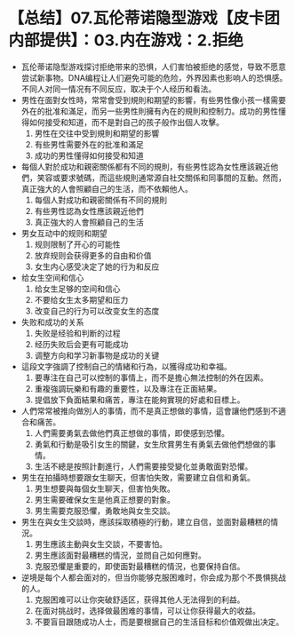 # 【总结】07.瓦伦蒂诺隐型游戏【皮卡团内部提供】：03.内在游戏：2.拒绝

-   瓦伦蒂诺隐型游戏探讨拒绝带来的恐惧，人们害怕被拒绝的感觉，导致不愿意尝试新事物。DNA编程让人们避免可能的危险，外界因素也影响人的恐惧感。不同人对同一情况有不同反应，取决于个人经历和看法。
-   男性在面對女性時，常常會受到規則和期望的影響，有些男性像小孩一樣需要外在的批准和滿足，而另一些男性則擁有內在的規則和控制力。成功的男性懂得如何接受和知道，而不是對自己的孩子般作出個人攻擊。
    1.  男性在交往中受到規則和期望的影響
    2.  有些男性需要外在的批准和滿足
    3.  成功的男性懂得如何接受和知道
-   每個人對於成功和親密關係都有不同的規則，有些男性認為女性應該親近他們，笑容或要求號碼，而這些規則通常源自社交關係和同事間的互動。然而，真正強大的人會照顧自己的生活，而不依賴他人。
    1.  每個人對成功和親密關係有不同的規則
    2.  有些男性認為女性應該親近他們
    3.  真正強大的人會照顧自己的生活
-   男女互动中的规则和期望
    1.  规则限制了开心的可能性
    2.  放弃规则会获得更多的自由和价值
    3.  女生内心感受决定了她的行为和反应
-   给女生空间和信心
    1.  给女生足够的空间和信心
    2.  不要给女生太多期望和压力
    3.  改变自己的行为可以改变女生的态度
-   失败和成功的关系
    1.  失败是经验和判断的过程
    2.  经历失败后会更有可能成功
    3.  调整方向和学习新事物是成功的关键
-   這段文字強調了控制自己的情緒和行為，以獲得成功和幸福。
    1.  要專注在自己可以控制的事情上，而不是擔心無法控制的外在因素。
    2.  重複強調玩樂和有趣的重要性，以及專注在正面結果。
    3.  提倡放下負面結果和痛苦，專注在能夠實現的好處和目標上。
-   人們常常被推向做別人的事情，而不是真正想做的事情，這會讓他們感到不適合和痛苦。
    1.  人們需要勇氣去做他們真正想做的事情，即使感到恐懼。
    2.  勇氣和行動是吸引女生的關鍵，女生欣賞男生有勇氣去做他們想做的事情。
    3.  生活不總是按照計劃進行，人們需要接受變化並勇敢面對恐懼。
-   男生在拍攝時想要跟女生聊天，但害怕失敗，需要建立自信和勇氣。
    1.  男生想要與每個女生聊天，但害怕失敗。
    2.  男生需要確保女生是他真正想要的對象。
    3.  男生需要克服恐懼，勇敢地與女生交談。
-   男生在與女生交談時，應該採取積極的行動，建立自信，並面對最糟糕的情況。
    1.  男生應該主動與女生交談，不要害怕。
    2.  男生應該面對最糟糕的情況，並問自己如何應對。
    3.  克服恐懼是重要的，即使面對最糟糕的情況，也要保持自信。
-   逆境是每个人都会面对的，但当你能够克服困难时，你会成为那个不畏惧挑战的人。
    1.  克服困难可以让你突破舒适区，获得其他人无法得到的利益。
    2.  在面对挑战时，选择做最困难的事情，可以让你获得最大的收益。
    3.  不要盲目跟随成功人士，而是要根据自己的生活目标和价值观做出决定。